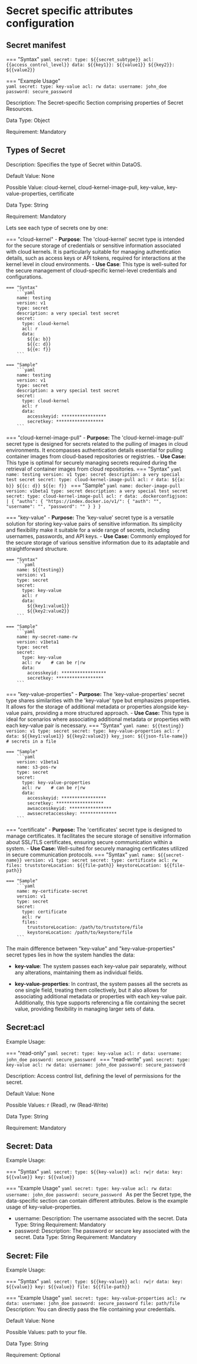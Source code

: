 # Secret specific attributes configuration

## Secret manifest

=== "Syntax"
    ```yaml
    secret:
      type: ${{secret_subtype}}
      acl: {{access_control_level}}
      data:
        ${{key1}}: ${{value1}}
        ${{key2}}: ${{value2}}
    ```

=== "Example Usage"    
    ```yaml
    secret:
      type: key-value
      acl: rw
      data:
        username: john_doe
        password: secure_password
    ```

Description: The Secret-specific Section comprising properties of Secret Resources.

Data Type: Object

Requirement: Mandatory


## **Types of Secret**

Description: Specifies the type of Secret within DataOS.

Default Value: None

Possible Value: cloud-kernel, cloud-kernel-image-pull, key-value, key-value-properties, certificate

Data Type: String

Requirement: Mandatory

Lets see each type of secrets one by one:

=== "cloud-kernel"
    - **Purpose**: The 'cloud-kernel' secret type is intended for the secure storage of credentials or sensitive information associated with cloud kernels. It is particularly suitable for managing authentication details, such as access keys or API tokens, required for interactions at the kernel level in cloud environments.
    - **Use Case**: This type is well-suited for the secure management of cloud-specific kernel-level credentials and configurations.

    === "Syntax"
        ```yaml
        name: testing
        version: v1
        type: secret
        description: a very special test secret
        secret:
          type: cloud-kernel
          acl: r
          data:
            ${{a: b}}
            ${{c: d}}
            ${{e: f}}
        ```

    === "Sample"
        ```yaml
        name: testing
        version: v1
        type: secret
        description: a very special test secret
        secret:
          type: cloud-kernel
          acl: r
          data:
            accesskeyid: *****************
            secretkey: ******************
        ```
        
=== "cloud-kernel-image-pull"
    - **Purpose:** The 'cloud-kernel-image-pull' secret type is designed for secrets related to the pulling of images in cloud environments. It encompasses authentication details essential for pulling container images from cloud-based repositories or registries.
    - **Use Case:** This type is optimal for securely managing secrets required during the retrieval of container images from cloud repositories.
    === "Syntax"
        ```yaml
        name: testing
        version: v1
        type: secret
        description: a very special test secret
        secret:
          type: cloud-kernel-image-pull
          acl: r
          data:
            ${{a: b}}
            ${{c: d}}
            ${{e: f}}
        ```
    === "Sample"
        ```yaml
        name: docker-image-pull
        version: v1beta1
        type: secret
        description: a very special test secret
        secret:
          type: cloud-kernel-image-pull
          acl: r
          data:
            .dockerconfigjson: |
              {
                "auths": {
                  "https://index.docker.io/v1/": {
                    "auth": "",
                    "username": "",
                    "password": ""
                  }
                }
              }
        ```

=== "key-value"
    - **Purpose:** The 'key-value' secret type is a versatile solution for storing key-value pairs of sensitive information. Its simplicity and flexibility make it suitable for a wide range of secrets, including usernames, passwords, and API keys.
    - **Use Case:** Commonly employed for the secure storage of various sensitive information due to its adaptable and straightforward structure.

    === "Syntax"
        ```yaml
        name: ${{testing}}
        version: v1
        type: secret
        secret:
          type: key-value
          acl: r
          data:
            ${{key1:value1}}
            ${{key2:value2}}
        ```

    === "Sample"
        ```yaml
        name: my-secret-name-rw
        version: v1beta1
        type: secret
        secret:
          type: key-value
          acl: rw    # can be r|rw
          data:
            accesskeyid: *****************
            secretkey: ******************
        ```

=== "key-value-properties"
    - **Purpose:** The 'key-value-properties' secret type shares similarities with the 'key-value' type but emphasizes properties. It allows for the storage of additional metadata or properties alongside key-value pairs, providing a more structured approach.
    - **Use Case:** This type is ideal for scenarios where associating additional metadata or properties with each key-value pair is necessary.
    === "Syntax"
        ```yaml
        name: ${{testing}}
        version: v1
        type: secret
        secret:
          type: key-value-properties
          acl: r
          data:
            ${{key1:value1}}
            ${{key2:value2}}
          key_json: ${{json-file-name}} # secrets in a file
        ```

    === "Sample"
        ```yaml
        version: v1beta1
        name: s3-pos-rw
        type: secret
        secret:
          type: key-value-properties
          acl: rw    # can be r|rw
          data:
            accesskeyid: *****************
            secretkey: ******************
            awsaccesskeyid: ****************
            awssecretaccesskey: **************
        ```

=== "certificate"
    - **Purpose:** The 'certificates' secret type is designed to manage certificates. It facilitates the secure storage of sensitive information about SSL/TLS certificates, ensuring secure communication within a system.
    - **Use Case:** Well-suited for securely managing certificates utilized in secure communication protocols.
    === "Syntax"
        ```yaml
        name: ${{secret-name}}
        version: v1
        type: secret
        secret:
          type: certificate
          acl: rw
          files:
            truststoreLocation: ${{file-path}}
            keystoreLocation: ${{file-path}}
        ```

    === "Sample"
        ```yaml
        name: my-certificate-secret
        version: v1
        type: secret
        secret:
          type: certificate
          acl: rw
          files:
            truststoreLocation: /path/to/truststore/file
            keystoreLocation: /path/to/keystore/file
        ```

The main difference between "key-value" and "key-value-properties" secret types lies in how the system handles the data:

- **key-value**: The system passes each key-value pair separately, without any alterations, maintaining them as individual fields.

- **key-value-properties**: In contrast, the system passes all the secrets as one single field, treating them collectively, but it also allows for associating additional metadata or properties with each key-value pair. Additionally, this type supports referencing a file containing the secret value, providing flexibility in managing larger sets of data.




## **Secret:acl**

Example Usage:

=== "read-only"
    ```yaml
    secret:
      type: key-value
      acl: r
      data:
        username: john_doe
        password: secure_password
    ```
=== "read-write"
    ```yaml
    secret:
      type: key-value
      acl: rw
      data:
        username: john_doe
        password: secure_password
    ```

Description: Access control list, defining the level of permissions for the secret.

Default Value: None

Possible Values: r (Read), rw (Read-Write)

Data Type: String

Requirement: Mandatory

## **Secret: Data**

Example Usage:

=== "Syntax"
    ```yaml
    secret:
      type: ${{key-value}}
      acl: rw|r
      data:
        key: ${{value}}
        key: ${{value}}
    ```

=== "Example Usage"
    ```yaml
    secret:
      type: key-value
      acl: rw
      data:
        username: john_doe
        password: secure_password
    ```
As per the Secret type, the data-specific section can contain different attributes. Below is the example usage of key-value-properties.

- username:
    Description: The username associated with the secret.
    Data Type: String
    Requirement: Mandatory
- password: 
    Description: The password or secure key associated with the secret.
    Data Type: String
    Requirement: Mandatory

## **Secret: File**

Example Usage:

=== "Syntax"
    ```yaml
    secret:
      type: ${{key-value}}
      acl: rw|r
      data:
        key: ${{value}}
        key: ${{value}}
      file: ${{file-path}}  
    ```

=== "Example Usage"
    ```yaml
    secret:
      type: key-value-properties
      acl: rw
      data:
        username: john_doe
        password: secure_password
      file: path/file
    ```
Description: You can directly pass the file containing your credentials.

Default Value: None

Possible Values: path to your file.

Data Type: String

Requirement: Optional